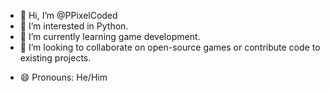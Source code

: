 - 👋 Hi, I’m @PPixelCoded
- 👀 I’m interested in Python.
- 🌱 I’m currently learning game development.
- 💞️ I’m looking to collaborate on open-source games or contribute code to existing projects.
<!-- - 📫 How to reach me ... -->
- 😄 Pronouns: He/Him
<!-- - ⚡ Fun fact: ... -->

<!---
PPixelCoded/PPixelCoded is a ✨ special ✨ repository because its `README.md` (this file) appears on your GitHub profile.
You can click the Preview link to take a look at your changes.
--->
